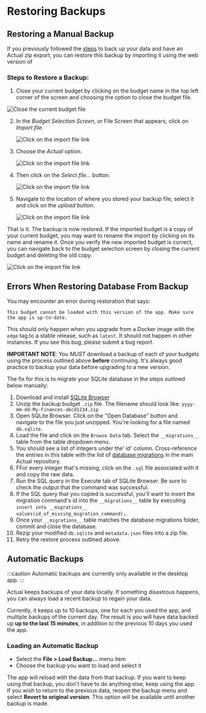 # Restoring Backups

## Restoring a Manual Backup

If you previously followed the [steps](./backup.md) to back up your data and have an Actual
zip export, you can restore this backup by importing it using the web version of

### Steps to Restore a Backup:

1. Close your current budget by clicking on the budget name in the top left
corner of the screen and choosing the option to close the budget file.

  ![Close the current budget file](/img/backup-restore/restore-close-budget.png)

2. In the *Budget Selection Screen*, or File Screen that appears, click on *Import file*.

   ![Click on the import file link](/img/backup-restore/restore-import-file.png)

3. Choose the *Actual* option.

   ![Click on the import file link](/img/backup-restore/restore-import-file-dialog.png)


4. Then click on the *Select file...* button.

   ![Click on the import file link](/img/backup-restore/restore-import-file-select-file.png)

5. Navigate to the location of where you stored your backup file, select it and click
on the *upload button*.

   ![Click on the import file link](/img/backup-restore/restore-import-file-choose-file.png)


That is it. The backup is now restored. If the imported budget is a copy
of your current budget, you may want to rename the import by clicking on its name
and rename it. Once you verify the new imported budget is correct, you can
navigate back to the budget selection screen by closing the current budget
and deleting the old copy.

![Click on the import file link](/img/backup-restore/restore-import-imported-budget.png)



## Errors When Restoring Database From Backup
You may encounter an error during restoration that says:

`This budget cannot be loaded with this version of the app. Make sure the app is up-to-date.`

This should only happen when you upgrade from a Docker image with the `edge` tag to a stable release, such as `latest`. It should not happen in other instances. If you see this bug, please submit a bug report.

**IMPORTANT NOTE**: You *MUST* download a backup of each of your budgets using the process outlined above **before** continuing. It's always good practice to backup your data before upgrading to a new version.

The fix for this is to migrate your SQLite database in the steps outlined below manually:

1. Download and install [SQLite Browser](https://sqlitebrowser.org/)
1. Unzip the backup budget `.zip` file. The filename should look like: `yyyy-mm-dd-My-Finances-abcd1234.zip`
1. Open SQLite Browser. Click on the "Open Database" button and navigate to the file you just unzipped. You're looking for a file named `db.sqlite`.
1. Load the file and click on the `Browse Data` tab. Select the `__migrations__` table from the table dropdown menu.
1. You should see a list of integers under the' id' column. Cross-reference the entries in this table with the list of [database migrations](https://github.com/actualbudget/actual/tree/master/packages/loot-core/migrations) in the main Actual repository.
1. FFor every integer that's missing, click on the `.sql` file associated with it and copy the raw data.
1. Run the SQL query in the Execute tab of SQLite Browser. Be sure to check the output that the command was successful.
1. If the SQL query that you copied is successful, you'll want to insert the migration command's id into the `__migrations__` table by executing `insert into __migrations__ values(id_of_missing_migration_command);`.
1. Once your `__migrations__` table matches the database migrations folder, commit and close the database.
1. Rezip your modified `db.sqlite` and `metadata.json` files into a zip file.
1. Retry the restore process outlined above.

## Automatic Backups

:::caution
Automatic backups are currently only available in the desktop app.
:::

Actual keeps backups of your data locally. If something disastrous happens, you can always load a recent backup to regain your data.

Currently, it keeps up to 10 backups, one for each you used the app, and multiple backups of the current day. The result is you will have data backed up **up to the last 15 minutes**, in addition to the previous 10 days you used the app.


### Loading an Automatic Backup

- Select the **File > Load Backup…** menu item
- Choose the backup you want to load and select it


The app will reload with the data from that backup. If you want to keep using that backup, you don't have to do anything else; keep using the app. If you wish to return to the previous data, reopen the backup menu and select **Revert to original version**. This option will be available until another backup is made.
